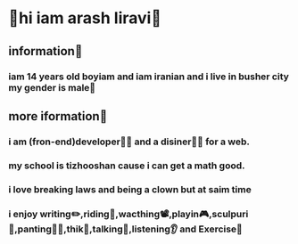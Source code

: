# 👋hi iam arash liravi👋
## information🔎
### iam 14 years old boyiam and iam iranian and i live in busher city my gender is male👦
## more iformation🔎
### i am (fron-end)developer👨‍💻 and a disiner👨‍🎨 for a web.
### my school is tizhooshan cause i can get a math good.
### i love breaking laws and being a clown but at saim time 
### i enjoy writing✏️,riding📕,wacthing📽️,playin🎮,sculpuri🗿,panting👨‍🎨,thik🧠,talking💬,listening👂 and Exercise💪

